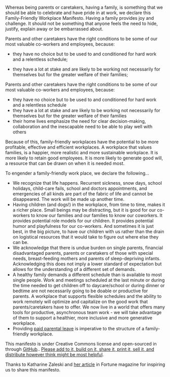Whereas being parents or caretakers, having a family, is something that we should be able to
celebrate and have pride in at work, we declare this Family-Friendly Workplace Manifesto. Having a
family provides joy and challenge. It should not be something that anyone feels the need to hide,
justify, explain away or be embarrassed about.

Parents and other caretakers have the right conditions to be some of our most valuable co-workers
and employees, because:

-   they have no choice but to be used to and conditioned for hard work and a relentless schedule;

-   they have a lot at stake and are likely to be working not necessarily for themselves but for the
    greater welfare of their families;

Parents and other caretakers have the right conditions to be some of our most valuable co-workers
and employees, because:

-   they have no choice but to be used to and conditioned for hard work and a relentless schedule
-   they have a lot at stake and are likely to be working not necessarily for themselves but for the
    greater welfare of their families
-   their home lives emphasize the need for clear decision-making, collaboration and the inescapable
    need to be able to play well with others

Because of this, family-friendly workplaces have the potential to be more profitable, effective and
efficient workplaces. A workplace that values families, is a happier, more realistic and more
sustainable workplace. It is more likely to retain good employees. It is more likely to generate
good will, a resource that can be drawn on when it is needed most.

To engender a family-friendly work place, we declare the following...

-   We recognize that life happens. Recurrent sickness, snow days, school holidays, child-care
    fails, school and doctors appointments, and emergencies of all kinds are part of the fabric of
    life and cannot be disappeared. The work will be made up another time.
-   Having children (and dogs!) in the workplace, from time to time, makes it a richer place. Small
    beings may be distracting, but it is good for our co-workers to know our families and our
    families to know our coworkers. It provides potential role models for our children. It provides
    potential humor and playfulness for our co-workers. And sometimes it is just best, in the big
    picture, to have our children with us rather than the drain on logistical resources that it
    would take to figure out where else they can be.
-   We acknowledge that there is undue burden on single parents, financial disadvantaged parents,
    parents or caretakers of those with special needs, breast-feeding mothers and parents of
    sleep-depriving infants. Acknowledging this does not imply a lower standard of expectation but
    allows for the understanding of a different set of demands.
-   A healthy family demands a different schedule than is available to most single people. Work and
    meetings scheduled at the last minute or during the time needed to get children off to
    daycare/school or during dinner or bedtime are not necessarily going to be doable or productive
    for parents. A workplace that supports flexible schedules and the ability to work remotely will
    optimize and capitalize on the good work that parents/caretakers have to offer. We now live in a
    world that offers many tools for productive, asynchronous team work - we will take advantage of
    them to support a healthier, more inclusive and more generative workplace.
-   Providing [paid parental leave](http://Triangle.com/blog/have-babies-at-Triangle) is imperative
    to the structure of a family-friendly workplace.

This manifesto is under Creative Commons license and open-sourced in through
[GitHub](https://github.com/Triangle/policy/blob/master/family-friendly_workplace_manifesto)..
[Please add to it, build on it, share it, print it, sell it, and distribute however think might be most helpful](http://).

Thanks to Katharine Zaleski and
[her article](http://fortune.com/2015/03/03/female-company-president-im-sorry-to-all-the-mothers-i-used-to-work-with/)
in Fortune magazine for inspiring us to share this manifesto.
